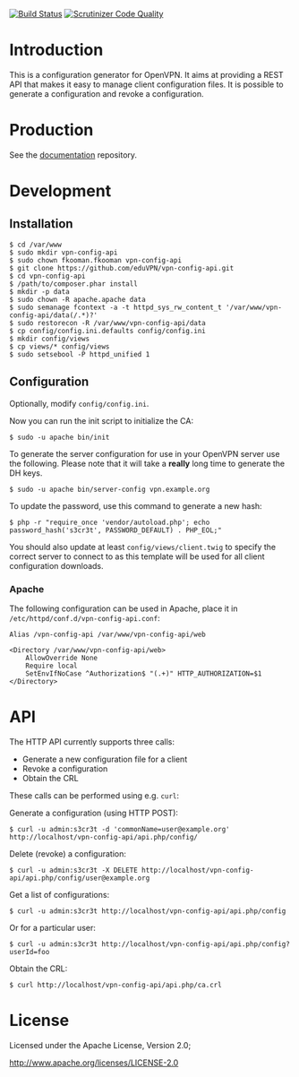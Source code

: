 [![Build Status](https://travis-ci.org/eduVPN/vpn-config-api.svg)](https://travis-ci.org/eduVPN/vpn-config-api)
[![Scrutinizer Code Quality](https://scrutinizer-ci.com/g/eduVPN/vpn-config-api/badges/quality-score.png?b=master)](https://scrutinizer-ci.com/g/eduVPN/vpn-config-api/?branch=master)

# Introduction

This is a configuration generator for OpenVPN. It aims at providing a REST API
that makes it easy to manage client configuration files. It is possible to 
generate a configuration and revoke a configuration.

# Production

See the [documentation](https://github.com/eduVPN/documentation) repository.

# Development

## Installation

    $ cd /var/www
    $ sudo mkdir vpn-config-api
    $ sudo chown fkooman.fkooman vpn-config-api
    $ git clone https://github.com/eduVPN/vpn-config-api.git
    $ cd vpn-config-api
    $ /path/to/composer.phar install
    $ mkdir -p data
    $ sudo chown -R apache.apache data
    $ sudo semanage fcontext -a -t httpd_sys_rw_content_t '/var/www/vpn-config-api/data(/.*)?'
    $ sudo restorecon -R /var/www/vpn-config-api/data
    $ cp config/config.ini.defaults config/config.ini
    $ mkdir config/views
    $ cp views/* config/views
    $ sudo setsebool -P httpd_unified 1

## Configuration
Optionally, modify `config/config.ini`.

Now you can run the init script to initialize the CA:

    $ sudo -u apache bin/init

To generate the server configuration for use in your OpenVPN server use the 
following. Please note that it will take a **really** long time to generate the
DH keys.

    $ sudo -u apache bin/server-config vpn.example.org

To update the password, use this command to generate a new hash:

    $ php -r "require_once 'vendor/autoload.php'; echo password_hash('s3cr3t', PASSWORD_DEFAULT) . PHP_EOL;"

You should also update at least `config/views/client.twig` to specify the 
correct server to connect to as this template will be used for all client 
configuration downloads.

### Apache

The following configuration can be used in Apache, place it in 
`/etc/httpd/conf.d/vpn-config-api.conf`:

    Alias /vpn-config-api /var/www/vpn-config-api/web

    <Directory /var/www/vpn-config-api/web>
        AllowOverride None
        Require local
        SetEnvIfNoCase ^Authorization$ "(.+)" HTTP_AUTHORIZATION=$1
    </Directory>

# API
The HTTP API currently supports three calls:

- Generate a new configuration file for a client
- Revoke a configuration
- Obtain the CRL

These calls can be performed using e.g. `curl`:

Generate a configuration (using HTTP POST):

    $ curl -u admin:s3cr3t -d 'commonName=user@example.org' http://localhost/vpn-config-api/api.php/config/

Delete (revoke) a configuration:

    $ curl -u admin:s3cr3t -X DELETE http://localhost/vpn-config-api/api.php/config/user@example.org

Get a list of configurations:

    $ curl -u admin:s3cr3t http://localhost/vpn-config-api/api.php/config

Or for a particular user:

    $ curl -u admin:s3cr3t http://localhost/vpn-config-api/api.php/config?userId=foo

Obtain the CRL:

    $ curl http://localhost/vpn-config-api/api.php/ca.crl

# License
Licensed under the Apache License, Version 2.0;

   http://www.apache.org/licenses/LICENSE-2.0
